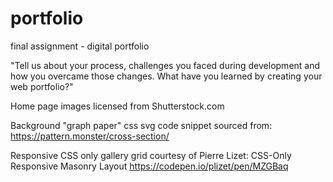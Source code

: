# portfolio
final assignment - digital portfolio

"Tell us about your process, challenges you faced during development and how you overcame those changes. What have you learned by creating your web portfolio?"



Home page images licensed from Shutterstock.com

Background "graph paper" css svg code snippet sourced from:
https://pattern.monster/cross-section/


Responsive CSS only gallery grid courtesy of Pierre Lizet:
CSS-Only Responsive Masonry Layout
https://codepen.io/plizet/pen/MZGBaq